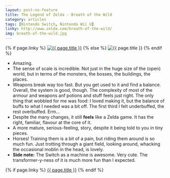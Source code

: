 ```yaml
---
layout: post-no-feature
title: The Legend of Zelda - Breath of the Wild
category: articles
tags: [Nintendo Switch, Nintendo Wii U]
linky: http://www.zelda.com/breath-of-the-wild/
img: breath-of-the-wild.jpg
---
```


{% if page.linky %}
<a href="{{page.linky}}">![{{ page.title }}](/images/{{page.img}})</a>
{% else %}
![{{ page.title }}](/images/{{page.img}})
{% endif %}

- Amazing.
- The sense of scale is incredible. Not just in the huge size of the (open) world, but in terms of the monsters, the bosses, the buildings, the places.
- Weapons break way too fast. But you get used to it and find a balance. Overall, the system is good, though. The complexity of most of the armour and weapons anf potions and stuff feels just right. The only thing that wobbled for me was food: I loved making it, but the balance of buffs to what I needed was a bit off. The first third I felt underbuffed, the rest overbuffed. Erm...
- Despite the many changes, it still **feels** like a Zelda game. It has the right, familiar, flavour at the core of it.
- A more mature, serious-feeling, story, despite it being told to you in tiny pieces.
- Horses! Training them is a bit of a pain, but riding them around is so much fun. Just trotting through a giant field, looking around, whacking the occasional moblin in the head, is lovely.
- **Side note:** The Switch as a machine is awesome. Very cute. The transformer-y-ness of it is much more fun than I expected.


{% if page.linky %}
[{{ page.title }}]({{page.linky}})
{% endif %}

